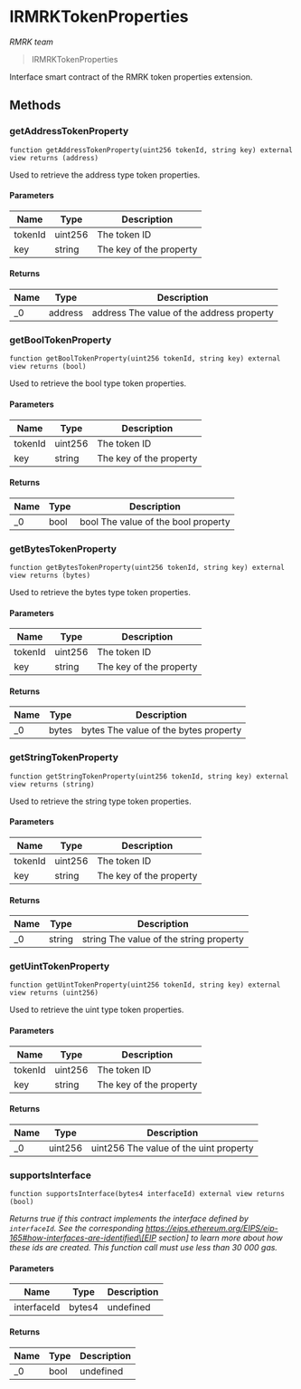 # IRMRKTokenProperties

_RMRK team_

> IRMRKTokenProperties

Interface smart contract of the RMRK token properties extension.

## Methods

### getAddressTokenProperty

```solidity
function getAddressTokenProperty(uint256 tokenId, string key) external view returns (address)
```

Used to retrieve the address type token properties.

#### Parameters

| Name    | Type    | Description             |
| ------- | ------- | ----------------------- |
| tokenId | uint256 | The token ID            |
| key     | string  | The key of the property |

#### Returns

| Name | Type    | Description                               |
| ---- | ------- | ----------------------------------------- |
| \_0  | address | address The value of the address property |

### getBoolTokenProperty

```solidity
function getBoolTokenProperty(uint256 tokenId, string key) external view returns (bool)
```

Used to retrieve the bool type token properties.

#### Parameters

| Name    | Type    | Description             |
| ------- | ------- | ----------------------- |
| tokenId | uint256 | The token ID            |
| key     | string  | The key of the property |

#### Returns

| Name | Type | Description                         |
| ---- | ---- | ----------------------------------- |
| \_0  | bool | bool The value of the bool property |

### getBytesTokenProperty

```solidity
function getBytesTokenProperty(uint256 tokenId, string key) external view returns (bytes)
```

Used to retrieve the bytes type token properties.

#### Parameters

| Name    | Type    | Description             |
| ------- | ------- | ----------------------- |
| tokenId | uint256 | The token ID            |
| key     | string  | The key of the property |

#### Returns

| Name | Type  | Description                           |
| ---- | ----- | ------------------------------------- |
| \_0  | bytes | bytes The value of the bytes property |

### getStringTokenProperty

```solidity
function getStringTokenProperty(uint256 tokenId, string key) external view returns (string)
```

Used to retrieve the string type token properties.

#### Parameters

| Name    | Type    | Description             |
| ------- | ------- | ----------------------- |
| tokenId | uint256 | The token ID            |
| key     | string  | The key of the property |

#### Returns

| Name | Type   | Description                             |
| ---- | ------ | --------------------------------------- |
| \_0  | string | string The value of the string property |

### getUintTokenProperty

```solidity
function getUintTokenProperty(uint256 tokenId, string key) external view returns (uint256)
```

Used to retrieve the uint type token properties.

#### Parameters

| Name    | Type    | Description             |
| ------- | ------- | ----------------------- |
| tokenId | uint256 | The token ID            |
| key     | string  | The key of the property |

#### Returns

| Name | Type    | Description                            |
| ---- | ------- | -------------------------------------- |
| \_0  | uint256 | uint256 The value of the uint property |

### supportsInterface

```solidity
function supportsInterface(bytes4 interfaceId) external view returns (bool)
```

_Returns true if this contract implements the interface defined by `interfaceId`. See the corresponding https://eips.ethereum.org/EIPS/eip-165#how-interfaces-are-identified\[EIP section] to learn more about how these ids are created. This function call must use less than 30 000 gas._

#### Parameters

| Name        | Type   | Description |
| ----------- | ------ | ----------- |
| interfaceId | bytes4 | undefined   |

#### Returns

| Name | Type | Description |
| ---- | ---- | ----------- |
| \_0  | bool | undefined   |
